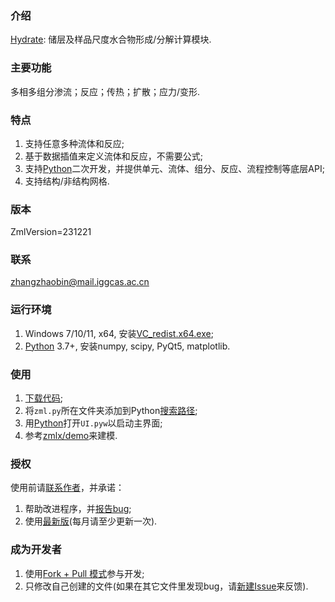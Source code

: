 ### 介绍

[Hydrate](https://gitee.com/geomech/hydrate): 储层及样品尺度水合物形成/分解计算模块.

### 主要功能

多相多组分渗流；反应；传热；扩散；应力/变形. 

### 特点

1. 支持任意多种流体和反应;
2. 基于数据插值来定义流体和反应，不需要公式;
3. 支持[Python](https://www.python.org/)二次开发，并提供单元、流体、组分、反应、流程控制等底层API;
4. 支持结构/非结构网格.
 
### 版本

ZmlVersion=231221

### 联系

zhangzhaobin@mail.iggcas.ac.cn

### 运行环境

1. Windows 7/10/11, x64, 安装[VC_redist.x64.exe](https://gitee.com/geomech/hydrate/attach_files);
2. [Python](https://www.python.org/) 3.7+, 安装numpy, scipy, PyQt5, matplotlib.

### 使用

1. [下载代码](https://gitee.com/geomech/hydrate);
2. 将`zml.py`所在文件夹添加到Python[搜索路径](https://zhuanlan.zhihu.com/p/530589364);
3. 用[Python](https://www.python.org/)打开`UI.pyw`以启动主界面;
4. 参考[zmlx/demo](https://gitee.com/geomech/hydrate/tree/master/zmlx/demo)来建模. 

### 授权

使用前请[联系作者](http://sourcedb.igg.cas.cn/cn/zjrck/201703/t20170306_4755492.html)，并承诺：

1. 帮助改进程序，并[报告bug](https://gitee.com/geomech/hydrate/issues/new);
2. 使用[最新版](https://gitee.com/geomech/hydrate)(每月请至少更新一次). 

### 成为开发者

1. 使用[Fork + Pull 模式](https://help.gitee.com/base/pullrequest/Fork+Pull)参与开发;
2. 只修改自己创建的文件(如果在其它文件里发现bug，请[新建Issue](https://gitee.com/geomech/hydrate/issues/new)来反馈).
